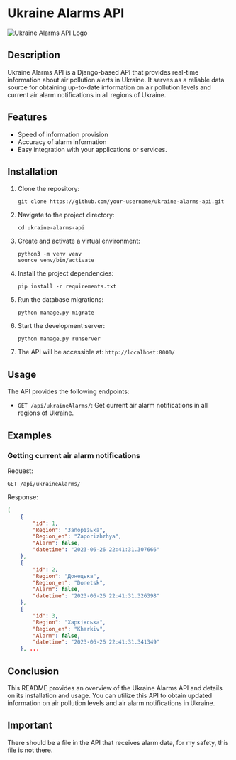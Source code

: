 # Ukraine Alarms API

![Ukraine Alarms API Logo](https://example.com/logo.png)

## Description

Ukraine Alarms API is a Django-based API that provides real-time information about air pollution alerts in Ukraine. It serves as a reliable data source for obtaining up-to-date information on air pollution levels and current air alarm notifications in all regions of Ukraine.

## Features

- Speed of information provision
- Accuracy of alarm information
- Easy integration with your applications or services.

## Installation

1. Clone the repository:

   ```shell
   git clone https://github.com/your-username/ukraine-alarms-api.git
   ```

2. Navigate to the project directory:

   ```shell
   cd ukraine-alarms-api
   ```

3. Create and activate a virtual environment:

   ```shell
   python3 -m venv venv
   source venv/bin/activate
   ```

4. Install the project dependencies:

   ```shell
   pip install -r requirements.txt
   ```

5. Run the database migrations:

   ```shell
   python manage.py migrate
   ```

6. Start the development server:

   ```shell
   python manage.py runserver
   ```

7. The API will be accessible at: `http://localhost:8000/`

## Usage

The API provides the following endpoints:

- `GET /api/ukraineAlarms/`: Get current air alarm notifications in all regions of Ukraine.

## Examples

### Getting current air alarm notifications

Request:
```shell
GET /api/ukraineAlarms/
```

Response:
```json
[
    {
        "id": 1,
        "Region": "Запорізька",
        "Region_en": "Zaporizhzhya",
        "Alarm": false,
        "datetime": "2023-06-26 22:41:31.307666"
    },
    {
        "id": 2,
        "Region": "Донецька",
        "Region_en": "Donetsk",
        "Alarm": false,
        "datetime": "2023-06-26 22:41:31.326398"
    },
    {
        "id": 3,
        "Region": "Харківська",
        "Region_en": "Kharkiv",
        "Alarm": false,
        "datetime": "2023-06-26 22:41:31.341349"
    }, ...
```


## Conclusion

This README provides an overview of the Ukraine Alarms API and details on its installation and usage. You can utilize this API to obtain updated information on air pollution levels and air alarm notifications in Ukraine.

## Important

There should be a file in the API that receives alarm data, for my safety, this file is not there.
